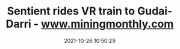 ---
"title": "Sentient rides VR train to Gudai-Darri - www.miningmonthly.com"
"date": "2021-10-26 10:50:29"
"feed_name": "GOOGLENEWSMINING"
"feed_website": "https://news.google.com/search?q=mining%2Bincident&hl=en-US&gl=US&ceid=US:en"
"feed_rss": "https://news.google.com/rss/search?q=mining%2Bincident&hl=en-US&gl=US&ceid=US:en"
"link": "https://www.miningmonthly.com/partners/partner-content/1419574/sentient-rides-vr-train-to-gudai-darri"
"source": "{'href': 'https://www.miningmonthly.com', 'title': 'www.miningmonthly.com'}"
"file": "_posts/2021-1-1-a564e1a6ecee0ef5ab7240961c8f457ecf0f5528.md"
"accident": "0"
"drilling": "0"
"dead": "0"
"injured": "0"
"arrested": "0"
"place": "unknown place"
"where": "unknown site"
"causes": "unknown"
"place_uri": "unknown place"
---